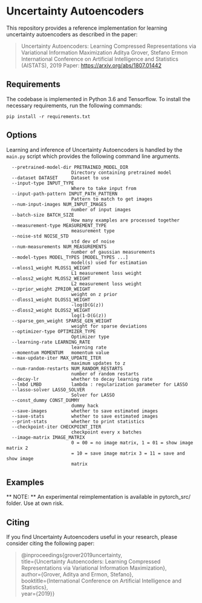 
Uncertainty Autoencoders
============================================

This repository provides a reference implementation for learning uncertainty autoencoders as described in the paper:

> Uncertainty Autoencoders: Learning Compressed Representations via Variational Information Maximization 
Aditya Grover, Stefano Ermon  
International Conference on Artificial Intelligence and Statistics (AISTATS), 2019 
Paper: https://arxiv.org/abs/1807.01442

## Requirements

The codebase is implemented in Python 3.6 and Tensorflow. To install the necessary requirements, run the following commands:

```
pip install -r requirements.txt
```

## Options

Learning and inference of Uncertainty Autoencoders is handled by the `main.py` script which provides the following command line arguments.

```
  --pretrained-model-dir PRETRAINED_MODEL_DIR
                        Directory containing pretrained model
  --dataset DATASET     Dataset to use
  --input-type INPUT_TYPE
                        Where to take input from
  --input-path-pattern INPUT_PATH_PATTERN
                        Pattern to match to get images
  --num-input-images NUM_INPUT_IMAGES
                        number of input images
  --batch-size BATCH_SIZE
                        How many examples are processed together
  --measurement-type MEASUREMENT_TYPE
                        measurement type
  --noise-std NOISE_STD
                        std dev of noise
  --num-measurements NUM_MEASUREMENTS
                        number of gaussian measurements
  --model-types MODEL_TYPES [MODEL_TYPES ...]
                        model(s) used for estimation
  --mloss1_weight MLOSS1_WEIGHT
                        L1 measurement loss weight
  --mloss2_weight MLOSS2_WEIGHT
                        L2 measurement loss weight
  --zprior_weight ZPRIOR_WEIGHT
                        weight on z prior
  --dloss1_weight DLOSS1_WEIGHT
                        -log(D(G(z))
  --dloss2_weight DLOSS2_WEIGHT
                        log(1-D(G(z))
  --sparse_gen_weight SPARSE_GEN_WEIGHT
                        weight for sparse deviations
  --optimizer-type OPTIMIZER_TYPE
                        Optimizer type
  --learning-rate LEARNING_RATE
                        learning rate
  --momentum MOMENTUM   momentum value
  --max-update-iter MAX_UPDATE_ITER
                        maximum updates to z
  --num-random-restarts NUM_RANDOM_RESTARTS
                        number of random restarts
  --decay-lr            whether to decay learning rate
  --lmbd LMBD           lambda : regularization parameter for LASSO
  --lasso-solver LASSO_SOLVER
                        Solver for LASSO
  --const_dummy CONST_DUMMY
                        dummy hack
  --save-images         whether to save estimated images
  --save-stats          whether to save estimated images
  --print-stats         whether to print statistics
  --checkpoint-iter CHECKPOINT_ITER
                        checkpoint every x batches
  --image-matrix IMAGE_MATRIX
                        0 = 00 = no image matrix, 1 = 01 = show image matrix 2
                        = 10 = save image matrix 3 = 11 = save and show image
                        matrix

```

## Examples

 

** NOTE: ** An experimental reimplementation is available in pytorch_src/ folder. Use at own risk.


## Citing

If you find Uncertainty Autoencoders useful in your research, please consider citing the following paper:


>@inproceedings{grover2019uncertainty,  
  title={Uncertainty Autoencoders: Learning Compressed Representations via Variational Information Maximization},  
  author={Grover, Aditya and Ermon, Stefano},  
  booktitle={International Conference on Artificial Intelligence and Statistics},  
  year={2019}}